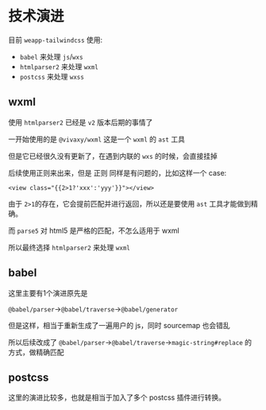 # 技术演进

目前 `weapp-tailwindcss` 使用:

- `babel` 来处理 `js`/`wxs`
- `htmlparser2` 来处理 `wxml`
- `postcss` 来处理 `wxss`

## wxml

使用 `htmlparser2` 已经是 `v2` 版本后期的事情了

一开始使用的是 `@vivaxy/wxml` 这是一个 `wxml` 的 `ast` 工具

但是它已经很久没有更新了，在遇到内联的 `wxs` 的时候，会直接挂掉

后续使用正则来出来，但是 正则 同样是有问题的，比如这样一个 case:

`<view class="{{2>1?'xxx':'yyy'}}"></view>`

由于 `2>1`的存在，它会提前匹配并进行返回，所以还是要使用 `ast` 工具才能做到精确。

而 `parse5` 对 html5 是严格的匹配，不怎么适用于 wxml

所以最终选择 `htmlparser2` 来处理 `wxml`

## babel

这里主要有1个演进原先是

`@babel/parser`->`@babel/traverse`->`@babel/generator`

但是这样，相当于重新生成了一遍用户的 js，同时 sourcemap 也会错乱

所以后续改成了 `@babel/parser`->`@babel/traverse`->`magic-string#replace` 的方式，做精确匹配

## postcss

这里的演进比较多，也就是相当于加入了多个 postcss 插件进行转换。
